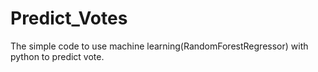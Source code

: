 # Predict_Votes
The simple code to use machine learning(RandomForestRegressor) with python to predict vote.

